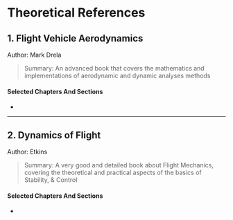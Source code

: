 # Theoretical References
## 1. Flight Vehicle Aerodynamics
Author: Mark Drela
>Summary: An advanced book that covers the mathematics and implementations of aerodynamic and dynamic analyses methods

#### Selected Chapters And Sections
- 


---
## 2. Dynamics of Flight
Author: Etkins
>Summary: A very good and detailed book about Flight Mechanics, covering the theoretical and practical aspects of the basics of Stability, & Control

#### Selected Chapters And Sections
- 